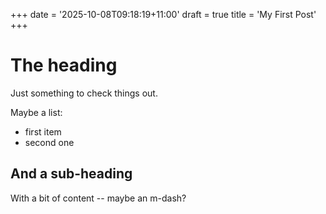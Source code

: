 +++
date = '2025-10-08T09:18:19+11:00'
draft = true
title = 'My First Post'
+++
# The heading
Just something to check things out.

Maybe a list:
- first item
- second one

## And a sub-heading
With a bit of content -- maybe an m-dash?
